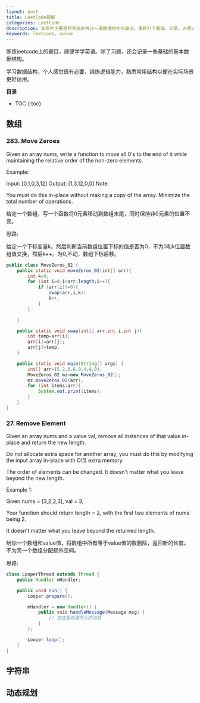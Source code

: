 ```yaml
---
layout: post
title: LeetCode题解
categories: LeetCode
description: 本系列主要是想系统的再过一遍数据结构与算法，重新打下基础。记录，方便以后翻阅。
keywords: leetcode, solve
---
```


练练leetcode上的题目，顺便学学英语。除了习题，还会记录一些基础的基本数据结构。

学习数据结构，个人感觉很有必要，锻炼逻辑能力，熟悉常用结构以便在实际场景更好运用。



**目录**

* TOC
{:toc}

## 数组


### 283. Move Zeroes
Given an array nums, write a function to move all 0's to the end of it while maintaining the relative order of the non-zero elements.

Example:

Input: [0,1,0,3,12]
Output: [1,3,12,0,0]
Note:

You must do this in-place without making a copy of the array.
Minimize the total number of operations.

给定一个数组，写一个函数将0元素移动到数组末尾，同时保持非0元素的位置不变。

思路:

给定一个下标变量k。然后判断当前数组位置下标的值是否为0，不为0和k位置数组值交换，然后k++。为0,不动，数组下标后移。

```java
public class MoveZeros_02 {
	public static void moveZeros_02(int[] arr){
		int k=0;
		for (int i=0;i<arr.length;i++){
			if (arr[i]!=0){
				swap(arr,i,k);
				k++;
			}
		}

	}

	public static void swap(int[] arr,int i,int j){
		int temp=arr[i];
		arr[i]=arr[j];
		arr[j]=temp;
	}

	public static void main(String[] args) {
		int[] arr={5,2,0,6,0,4,8,0};
		MoveZeros_02 mz=new MoveZeros_02();
		mz.moveZeros_02(arr);
		for (int items:arr){
			System.out.print(items);
		}
	}
}
```


### 27. Remove Element

Given an array nums and a value val, remove all instances of that value in-place and return the new length.

Do not allocate extra space for another array, you must do this by modifying the input array in-place with O(1) extra memory.

The order of elements can be changed. It doesn't matter what you leave beyond the new length.

Example 1:

Given nums = [3,2,2,3], val = 3,

Your function should return length = 2, with the first two elements of nums being 2.

It doesn't matter what you leave beyond the returned length.

给你一个数组和value值，将数组中所有等于value值的数删除，返回新的长度。不为另一个数组分配额外空间。

思路:

```java
class LooperThread extends Thread {
    public Handler mHandler;

    public void run() {
        Looper.prepare();

        mHandler = new Handler() {
            public void handleMessage(Message msg) {
                // 在这里处理传入的消息
            }
        };

        Looper.loop();
    }
}
```



## 字符串




## 动态规划


